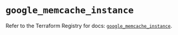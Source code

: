 # `google_memcache_instance`

Refer to the Terraform Registry for docs: [`google_memcache_instance`](https://registry.terraform.io/providers/hashicorp/google-beta/6.22.0/docs/resources/google_memcache_instance).

